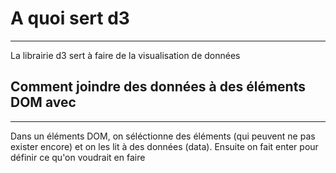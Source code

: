 # A quoi sert d3

***

La librairie d3 sert à faire de la visualisation de données

## Comment joindre des données à des éléments DOM avec 

***

Dans un éléments DOM, on séléctionne des éléments (qui peuvent ne pas exister encore) et on les lit à des données (data).
Ensuite on fait enter pour définir ce qu'on voudrait en faire